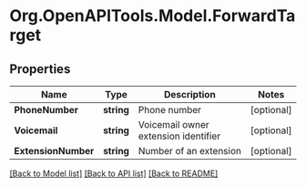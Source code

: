 
# Org.OpenAPITools.Model.ForwardTarget

## Properties

Name | Type | Description | Notes
------------ | ------------- | ------------- | -------------
**PhoneNumber** | **string** | Phone number | [optional] 
**Voicemail** | **string** | Voicemail owner extension identifier | [optional] 
**ExtensionNumber** | **string** | Number of an extension | [optional] 

[[Back to Model list]](../README.md#documentation-for-models)
[[Back to API list]](../README.md#documentation-for-api-endpoints)
[[Back to README]](../README.md)

